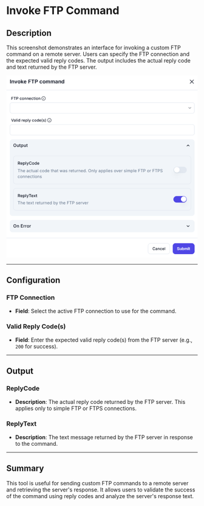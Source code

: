# Invoke FTP Command

## Description

This screenshot demonstrates an interface for invoking a custom FTP command on a remote server. Users can specify the FTP connection and the expected valid reply codes. The output includes the actual reply code and text returned by the FTP server.

![alt text](../../assests/app-integrations/assests%20ftp/invoke-ftp-command.png)

---

## Configuration

### FTP Connection

- **Field**: Select the active FTP connection to use for the command.

### Valid Reply Code(s)

- **Field**: Enter the expected valid reply code(s) from the FTP server (e.g., `200` for success).

---

## Output

### ReplyCode

- **Description**: The actual reply code returned by the FTP server. This applies only to simple FTP or FTPS connections.

### ReplyText

- **Description**: The text message returned by the FTP server in response to the command.

---

## Summary

This tool is useful for sending custom FTP commands to a remote server and retrieving the server's response. It allows users to validate the success of the command using reply codes and analyze the server's response text.
